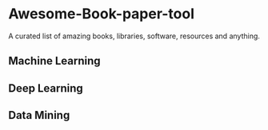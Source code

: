 # Awesome-Book-paper-tool
A curated list of amazing books, libraries, software, resources and anything.

## Machine Learning

## Deep Learning

## Data Mining
